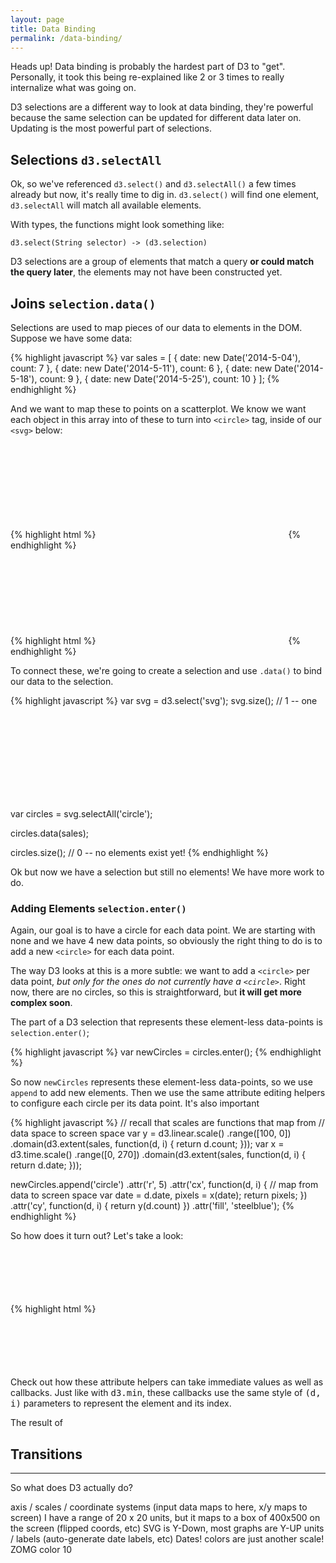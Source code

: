 ```yaml
---
layout: page
title: Data Binding
permalink: /data-binding/
---
```


<div class="info">
  Heads up! Data binding is probably the hardest part of D3 to "get".
  Personally, it took this being re-explained like 2 or 3 times to really
  internalize what was going on.
</div>

D3 selections are a different way to look at data binding, they're powerful
because the same selection can be updated for different data later on. Updating
is the most powerful part of selections.

## Selections `d3.selectAll`

Ok, so we've referenced `d3.select()` and `d3.selectAll()` a few times already
but now, it's really time to dig in. `d3.select()` will find one element,
`d3.selectAll` will match all available elements.

With types, the functions might look something like:

```
d3.select(String selector) -> (d3.selection)
```

D3 selections are a group of elements that match a query **or could match the
query later**, the elements may not have been constructed yet.

## Joins `selection.data()`

Selections are used to map pieces of our data to elements in the DOM. Suppose we
have some data:

<div class="example-row-1">
  <div class="example">
    {% highlight javascript %}
var sales = [
  { date: new Date('2014-5-04'), count: 7 },
  { date: new Date('2014-5-11'), count: 6 },
  { date: new Date('2014-5-18'), count: 9 },
  { date: new Date('2014-5-25'), count: 10 }
];
    {% endhighlight %}
  </div>
</div>

And we want to map these to points on a scatterplot. We know we want each object
in this array into of these to turn into `<circle>` tag, inside of our `<svg>`
below:

<div class="example-row-2">
  <div class="example">
    {% highlight html %}
<!-- before, empty graph -->
<svg>
</svg>
    {% endhighlight %}
  </div>

  <div class="example">
    {% highlight html %}
<!-- after, circles graph -->
<svg>
  <circle /><!-- { date: 2014-5-04, count: 7 } -->
  <circle /><!-- { date: 2014-5-11, count: 6 } -->
  <circle /><!-- { date: 2014-5-18, count: 9 } -->
  <circle /><!-- { date: 2014-5-25, count: 10 } -->
</svg>
    {% endhighlight %}
  </div>
</div>

To connect these, we're going to create a selection and use `.data()` to bind
our data to the selection.

<div class="example-row-1">
  <div class="example">
    {% highlight javascript %}
var svg = d3.select('svg');
svg.size();
// 1 -- one <svg> element exists

var circles = svg.selectAll('circle');

circles.data(sales);

circles.size();
// 0 -- no <circle> elements exist yet!
    {% endhighlight %}
  </div>
</div>

Ok but now we have a selection but still no elements! We have more work to do.

### Adding Elements `selection.enter()`

Again, our goal is to have a circle for each data point. We are starting with
none and we have 4 new data points, so obviously the right thing to do is to
add a new `<circle>` for each data point.

The way D3 looks at this is a more subtle: we want to add a `<circle>`
per data point, *but only for the ones do not currently have a `<circle>`*.
Right now, there are no circles, so this is straightforward, but
**it will get more complex soon**.

The part of a D3 selection that represents these element-less data-points
is `selection.enter()`;

<div class="example-row-1">
  <div class="example">
    {% highlight javascript %}
var newCircles = circles.enter();
    {% endhighlight %}
  </div>
</div>

So now `newCircles` represents these element-less data-points, so we use
`append` to add new elements. Then we use the same attribute editing helpers
to configure each circle per its data point. It's also important


<div class="example-row-1">
  <div class="example">
    {% highlight javascript %}
// recall that scales are functions that map from
// data space to screen space
var y = d3.linear.scale()
  .range([100, 0])
  .domain(d3.extent(sales, function(d, i) {
    return d.count;
  }));
var x = d3.time.scale()
  .range([0, 270])
  .domain(d3.extent(sales, function(d, i) {
    return d.date;
  }));

newCircles.append('circle')
  .attr('r', 5)
  .attr('cx', function(d, i) {
    // map from data to screen space
    var date = d.date,
        pixels = x(date);
    return pixels;
  })
  .attr('cy', function(d, i) { return y(d.count) })
  .attr('fill', 'steelblue');
    {% endhighlight %}
  </div>
</div>

So how does it turn out? Let's take a look:

<div class="example-row-2">
  <div class="example">
    {% highlight html %}
<svg width="300" height="100">
{% include examples/binding.svg %}<svg>
    {% endhighlight %}
  </div>

  <div class="example">
    <svg width="300" height="100">
      <g transform="translate(5, 5)">
        {% include examples/binding.svg %}
      </g>
    </svg>
  </div>
</div>

<div class="info">
  Check out how these attribute helpers can take immediate values as well
  as callbacks. Just like with <kbd>d3.min</kbd>, these callbacks use the same
  style of <kbd>(d, i)</kbd> parameters to represent the element and its index.
</div>

The result of 



## Transitions

---

So what does D3 actually do?

axis / scales / coordinate systems (input data maps to here, x/y maps to screen)
I have a range of 20 x 20 units, but it maps to a box of 400x500 on the screen (flipped coords, etc)
SVG is Y-Down, most graphs are Y-UP
units / labels (auto-generate date labels, etc)
Dates!
colors are just another scale!
ZOMG color 10
